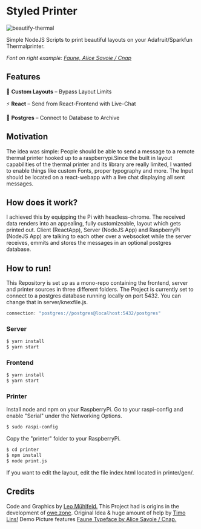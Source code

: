 # Styled Printer

![beautify-thermal](https://user-images.githubusercontent.com/22169889/81113336-5837d180-8f20-11ea-8d49-2959c4b36c8b.jpg)

Simple NodeJS Scripts to print beautiful layouts on your Adafruit/Sparkfun Thermalprinter.

_Font on right example: [Faune, Alice Savoie / Cnap](http://www.cnap.graphismeenfrance.fr/faune/en.html)_

## Features
🎨 **Custom Layouts** – Bypass Layout Limits

⚡️ **React** – Send from React-Frontend with Live-Chat  

🐘 **Postgres** – Connect to Database to Archive

## Motivation
The idea was simple: People should be able to send a message to a remote thermal printer hooked up to a raspberrypi.Since the built in layout capabilities of the thermal printer and its library are really limited, I wanted to enable things like custom Fonts, proper typography and more. The Input should be located on a react-webapp with a live chat displaying all sent messages.

## How does it work?
I achieved this by equipping the Pi with headless-chrome. The received data renders into an appealing, fully customizeable, layout which gets printed out. Client (ReactApp), Server (NodeJS App) and RaspberryPi (NodeJS App) are talking to each other over a websocket while the server receives, emmits and stores the messages in an optional postgres database.

## How to run!
This Repository is set up as a mono-repo containing the frontend, server and printer sources in three different folders. The Project is currently set to connect to a postgres database running locally on port 5432. You can change that in server/knexfile.js.
```javascript
connection: "postgres://postgres@localhost:5432/postgres"
```
### Server
```bash
$ yarn install
$ yarn start
```

### Frontend
```bash
$ yarn install
$ yarn start
```

### Printer
Install node and npm on your RaspberryPi. Go to your raspi-config and enable "Serial" under the Networking Options.
```bash
$ sudo raspi-config
```
Copy the "printer" folder to your RaspberryPi.
```bash
$ cd printer
$ npm install
$ node print.js
```
If you want to edit the layout, edit the file index.html located in printer/gen/.

## Credits
Code and Graphics by [Leo Mühlfeld.](https://leomuehlfeld.at) This Project had is origins in the development of [owe.zone](https://timo.sh/owezone/). Original Idea & huge amount of help by [Timo Lins!](https://timo.sh) Demo Picture features [Faune Typeface by Alice Savoie / Cnap.](http://www.cnap.graphismeenfrance.fr/faune/en.html)
